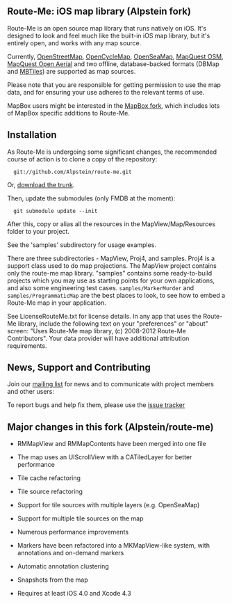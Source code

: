Route-Me: iOS map library (Alpstein fork)
-----------------------------------------

Route-Me is an open source map library that runs natively on iOS.  It's designed to look and feel much like the built-in iOS map library, but it's entirely open, and works with any map source.

Currently, [OpenStreetMap][1], [OpenCycleMap][2], [OpenSeaMap][3], [MapQuest OSM][4], [MapQuest Open Aerial][5] and two offline, database-backed formats (DBMap and [MBTiles][6]) are supported as map sources.

Please note that you are responsible for getting permission to use the map data, and for ensuring your use adheres to the relevant terms of use.

MapBox users might be interested in the [MapBox fork][7], which includes lots of MapBox specific additions to Route-Me.

   [1]: http://www.openstreetmap.org/index.html
   [2]: http://www.opencyclemap.org/
   [3]: http://www.openseamap.org/
   [4]: http://developer.mapquest.com/web/products/open/map
   [5]: http://developer.mapquest.com/web/products/open/map
   [6]: http://mbtiles.org
   [7]: https://github.com/mapbox/mapbox-ios-sdk


Installation
------------

As Route-Me is undergoing some significant changes, the recommended course of action is to clone a copy of the repository:

      git://github.com/Alpstein/route-me.git

Or, [download the trunk][dl].

Then, update the submodules (only FMDB at the moment):

      git submodule update --init

After this, copy or alias all the resources in the MapView/Map/Resources folder to your project.

See the 'samples' subdirectory for usage examples.

There are three subdirectories - MapView, Proj4, and samples. Proj4 is a support class used to do map projections. The MapView project contains only the route-me map library. "samples" contains some ready-to-build projects which you may use as starting points for your own applications, and also some engineering test cases. `samples/MarkerMurder` and `samples/ProgrammaticMap` are the best places to look, to see how to embed a Route-Me map in your application.

See LicenseRouteMe.txt for license details. In any app that uses the Route-Me library, include the following text on your "preferences" or "about" screen: "Uses Route-Me map library, (c) 2008-2012 Route-Me Contributors". Your data provider will have additional attribution requirements.


   [dl]: https://github.com/Alpstein/route-me/zipball/release
   
   
News, Support and Contributing
------------------------------

Join our [mailing list][list] for news and to communicate with project members and other users:

To report bugs and help fix them, please use the [issue tracker][tracker]

[list]: http://groups.google.com/group/route-me-map
[tracker]: https://github.com/Alpstein/route-me/issues


Major changes in this fork (Alpstein/route-me)
----------------------------------------------

* RMMapView and RMMapContents have been merged into one file

* The map uses an UIScrollView with a CATiledLayer for better performance

* Tile cache refactoring

* Tile source refactoring

* Support for tile sources with multiple layers (e.g. OpenSeaMap)

* Support for multiple tile sources on the map

* Numerous performance improvements

* Markers have been refactored into a MKMapView-like system, with annotations and on-demand markers

* Automatic annotation clustering

* Snapshots from the map

* Requires at least iOS 4.0 and Xcode 4.3
